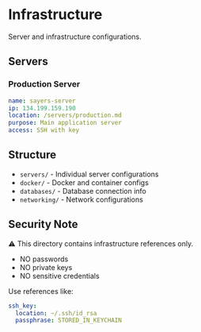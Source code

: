 # Infrastructure

Server and infrastructure configurations.

## Servers

### Production Server
```yaml
name: sayers-server
ip: 134.199.159.190
location: /servers/production.md
purpose: Main application server
access: SSH with key
```

## Structure

- `servers/` - Individual server configurations
- `docker/` - Docker and container configs
- `databases/` - Database connection info
- `networking/` - Network configurations

## Security Note

⚠️ This directory contains infrastructure references only.
- NO passwords
- NO private keys
- NO sensitive credentials

Use references like:
```yaml
ssh_key:
  location: ~/.ssh/id_rsa
  passphrase: STORED_IN_KEYCHAIN
```